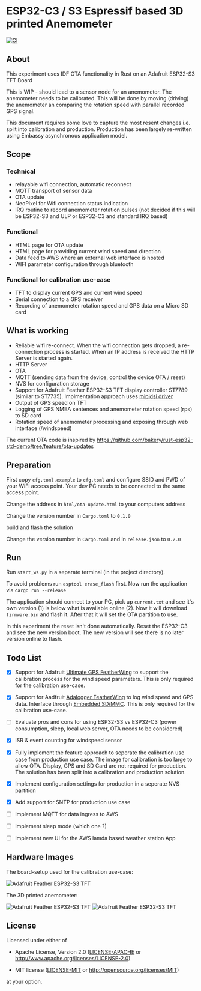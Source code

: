 # ESP32-C3 / S3 Espressif based 3D printed Anemometer
[![CI](https://github.com/taunusflieger/anemometer/actions/workflows/ci.yml/badge.svg)](https://github.com/taunusflieger/anemometer/actions/workflows/ci.yml)


## About

This experiment uses IDF OTA functionality in Rust on an Adafruit ESP32-S3 TFT Board

This is WIP - should lead to a sensor node for an anemometer. The anemometer needs to be calibrated. This will be done by moving (driving) the anemometer an comparing the rotation speed with parallel recorded GPS signal.

This document requires some love to capture the most resent changes i.e. split into calibration and production. Production has been largely re-written using Embassy asynchronous application model.

## Scope
### Technical
- relayable wifi connection, automatic reconnect
- MQTT transport of sensor data
- OTA update
- NeoPixel for Wifi connection status indication
- IRQ routine to record anemometer rotation pulses (not decided if this will be ESP32-S3 and ULP or ESP32-C3 and standard IRQ based)

### Functional
- HTML page for OTA update
- HTML page for providing current wind speed and direction
- Data feed to AWS where an external web interface is hosted
- WIFI parameter configuration through bluetooth

### Functional for calibration use-case
- TFT to display current GPS and current wind speed
- Serial connection to a GPS receiver
- Recording of anemometer rotation speed and GPS data on a Micro SD card

## What is working
- Reliable wifi re-connect. When the wifi connection gets dropped, a re-connection process is started. When an IP address is received the HTTP Server is started again.
- HTTP Server
- OTA
- MQTT (sending data from the device, control the device OTA / reset)
- NVS for configuration storage
- Support for Adafruit Feather ESP32-S3 TFT display controller ST7789 (similar to ST7735). Implmentation approach uses [mipidsi driver](https://github.com/almindor/mipidsi) 
- Output of GPS speed on TFT
- Logging of GPS NMEA sentences and anemometer rotation speed (rps) to SD card
- Rotation speed of anemometer processing and exposing through web interface (/windspeed)

The current OTA code is inspired by https://github.com/bakery/rust-esp32-std-demo/tree/feature/ota-updates

## Preparation

First copy `cfg.toml.example` to `cfg.toml` and configure SSID and PWD of your WiFi access point.
Your dev PC needs to be connected to the same access point.

Change the address in `html/ota-update.html` to your computers address

Change the version number in `Cargo.toml` to `0.1.0`

build and flash the solution

Change the version number in `Cargo.toml` and in `release.json` to `0.2.0`

## Run

Run `start_ws.py` in a separate terminal (in the project directory). 

To avoid problems run `esptool erase_flash` first. Now run the application via `cargo run --release`

The application should connect to your PC, pick up `current.txt` and see it's own version (1) is below what is available online (2).
Now it will download `firmware.bin` and flash it. After that it will set the OTA partition to use.

In this experiment the reset isn't done automatically. Reset the ESP32-C3 and see the new version boot.
The new version will see there is no later version online to flash.

## Todo List
- [x] Support for Adafruit [Ultimate GPS FeatherWing](https://learn.adafruit.com/adafruit-ultimate-gps-featherwing) to support the calibration process for the wind speed parameters. This is only required for the calibration use-case.
- [x] Support for Aadfruit [Adalogger FeatherWing](https://learn.adafruit.com/adafruit-adalogger-featherwing) to log wind speed and GPS data. Interface through [Embedded SD/MMC](https://github.com/rust-embedded-community/embedded-sdmmc-rs). This is only required for the calibration use-case.
- [ ] Evaluate pros and cons for using ESP32-S3 vs ESP32-C3 (power consumption, sleep, local web server, OTA needs to be considered)
- [x] ISR & event counting for windspeed sensor
- [x] Fully implement the feature approach to seperate the calibration use case from production use case. The image for calibration is too large to allow OTA. Display, GPS and SD Card are not required for production. The solution has been split into a calibration and production solution.
- [x] Implement configuration settings for production in a seperate NVS partition
- [x] Add support for SNTP for production use case
- [ ] Implement MQTT for data ingress to AWS
- [ ] Implement sleep mode (which one ?)
- [ ] Implement new UI for the AWS lamda based weather station App


## Hardware Images


The board-setup used for the calibration use-case:

![Adafruit Feather ESP32-S3 TFT](assets/IMG_2074.jpeg)

The 3D printed anemometer:

![Adafruit Feather ESP32-S3 TFT](assets/IMG_2120.jpeg) ![Adafruit Feather ESP32-S3 TFT](assets/IMG_2121.jpeg)


## License

Licensed under either of

- Apache License, Version 2.0 ([LICENSE-APACHE](LICENSE-APACHE) or
  http://www.apache.org/licenses/LICENSE-2.0)

- MIT license ([LICENSE-MIT](LICENSE-MIT) or http://opensource.org/licenses/MIT)

at your option.
